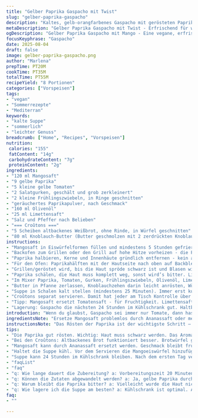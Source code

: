 ```yaml
---
title: "Gelber Paprika Gaspacho mit Twist"
slug: "gelber-paprika-gaspacho"
description: "Kaltes, gelb-orangfarbenes Gaspacho mit gerösteten Paprika und einem Hauch von Mango statt Tomate. Frisch, leicht scharf durch geräuchertes Paprikapulver, erfrischend durch Gurke und Limettensaft. Hausgemachte Croûtons in Knoblauch-Butter sorgen für knackigen Kontrast. Die Paprikaschale lässt sich dank heißer Dampfphase mühelos entfernen. Das Gericht ist vegan, frei von Nüssen und Laktose, perfekt als kalt servierte Vorspeise an warmen Tagen."
metaDescription: "Gelber Paprika Gaspacho mit Twist - Erfrischend für warme Tage, vegan und köstlich. Ausprobieren und die sommerlichen Geschmäcker genießen"
ogDescription: "Gelber Paprika Gaspacho mit Mango - Eine vegane, erfrischende Vorspeise, die überzeugt. Perfekt für heiße Sommertage"
focusKeyphrase: "Gaspacho"
date: 2025-08-04
draft: false
image: gelber-paprika-gaspacho.png
author: "Marlena"
prepTime: PT20M
cookTime: PT35M
totalTime: PT55M
recipeYield: "8 Portionen"
categories: ["Vorspeisen"]
tags:
- "vegan"
- "Sommerrezepte"
- "Mediterran"
keywords:
- "kalte Suppe"
- "sommerlich"
- "leichter Genuss"
breadcrumb: ["Home", "Recipes", "Vorspeisen"]
nutrition: 
 calories: "155"
 fatContent: "14g"
 carbohydrateContent: "7g"
 proteinContent: "2g"
ingredients:
- "120 ml Mangosaft"
- "9 gelbe Paprika"
- "5 kleine gelbe Tomaten"
- "2 Salatgurken, geschält und grob zerkleinert"
- "2 kleine Frühlingszwiebeln, in Ringe geschnitten"
- "geräuchertes Paprikapulver, nach Geschmack"
- "160 ml Olivenöl"
- "25 ml Limettensaft"
- "Salz und Pfeffer nach Belieben"
- "=== Croûtons ==="
- "5 Scheiben altbackenes Weißbrot, ohne Rinde, in Würfel geschnitten"
- "80 ml Knoblauch-Butter (Butter geschmolzen mit 2 zerdrückten Knoblauchzehen)"
instructions:
- "Mangosaft in Eiswürfelformen füllen und mindestens 5 Stunden gefrieren, oder über Nacht. Die geschmackliche Frische macht viel aus - hört auf das fruchtige Aroma, wenn die Würfel fertig sind."
- "Backofen zum Grillen oder den Grill auf hohe Hitze vorheizen - die Paprika grinst schon, es darf schwärzen und rauchen. Beachte: Die Haut muss schwarz werden, sonst gibt’s keine echte Röstaromen."
- "Paprika halbieren, Kerne und Innenhäute gründlich entfernen - kein aufdringlicher Bitterstoff darf bleiben."
- "Für den Ofen: Paprikahälften mit der Hautseite nach oben auf Backblech legen. Für den Grill: Hautseite nach unten, direkt aufs Rost."
- "Grillen/geröstet wird, bis die Haut spröde schwarz ist und Blasen wirft. Sinnt auf den rauchigen Duft, das Knistern. Dann sofort abdecken - luftdicht, etwa in eine Schüssel mit Deckel oder in Frischhaltefolie eingepackt. Der entstehende Dampf löst die Haut auf, so fällt das Schälen leichter. Nicht ewig liegen lassen, bevor euch Konsistenz entgeht."
- "Paprika schälen, die Haut muss komplett weg, sonst wird’s bitter. Liegt etwas hartnäckig an? Mit einem feuchten Küchentuch und den Fingern reiben – Fleißarbeit, aber ein Muss."
- "Im Mixer Paprika, Tomaten, Gurken, Frühlingszwiebeln, Olivenöl, Limettensaft, Salz, Pfeffer und Paprikapulver zu einer homogenen Suppe verarbeiten. Darauf achten, dass die Masse nicht zu dick bleibt – lieber kurz mehr Flüssigkeit (Wasser, Gurkensaft) hinzufügen. Gewicht auf cremige, aber nicht wässrige Textur. Noch nicht zu kalt stellen."
- "Butter in Pfanne zerlassen, Knoblauchzehen darin leicht anrösten, Würfel dazu, goldbraun und knusprig braten. Regelmäßig wenden, damit sie nicht verbrennen, aber trotzdem die Röstkruste erhalten. Auf Küchenpapier abtropfen lassen."
- "Suppe in Schalen kalt stellen (mindestens 25 Minuten). Immer erst kurz vor dem Servieren die Mangoeiswürfel reinlegen, damit diese beim Essen noch frisch schmelzen und Aromen bringen. Die Kombination von süßer Mango und Rauchpaprika schafft Spannung."
- "Croûtons separat servieren. Damit hat jeder am Tisch Kontrolle über den Crunch. Merke: Knoblauch-Butter ist nutzlos, wenn die Croûtons nicht heiß knistern."
- "Tipp: Mangosaft ersetzt Tomatensaft - für Fruchtigkeit. Limettensaft statt Weißweinessig - bringt Frische, keine Säuregewalt. Geräuchertes Paprikapulver schiebt Tiefe hinter den fruchtigen Hauptgeschmack."
- "Lagerung: Gaspacho die nächsten 24 Stunden im Kühlschrank gut. Haltbarkeit schwindet durch frische Zutaten. Croûtons am besten am Tag selbst zubereiten, damit sie nicht matschig werden."
introduction: "Wenn du glaubst, Gaspacho sei immer nur Tomate, dann hast du das hier noch nicht probiert. Ich hab mit Mango gespielt und gelben Paprika – die süß und rauchig auf dem Grill den Charakter komplett verändern. Die Idee kam aus Frust, zuviele Tomaten im Keller und Lust auf was Frisches, Ungewöhnliches. Kein Laminatglas, keine dicke Suppe. Einfach knackig, leicht, mit Spannung von ein bisschen Schärfe und fruchtiger Süße. Das Rösten der Paprika ist das Herzstück – man sieht, riecht, hört das Knistern, bis die Haut schwärzt. So schmeckt Sommer. Die Croûtons gibt’s außen knusprig mit Knoblauch, damit die kalte Suppe nicht langweilig wird. Das ganze ist vegan, ohne Nüsse und Laktose, damit es auf allen Tellern passt. Schnell gemacht, bevor die Hitze kommt."
ingredientsNote: "Ersetze Mangosaft problemlos durch Ananassaft oder mehr Gurkensaft, wenn du es weniger süß magst. Gelbe Paprika können durch orange ersetzt werden, dunkle sind zu dominant im Geschmack. Die Limette sollte frisch sein – Saft aus der Flasche ist nie dasselbe. Bei den Croûtons kann man Weißbrot auch durch Ciabatta oder Baguette ersetzen, solange es eher altbacken und fest ist. Frühlingszwiebeln geben einen guten milden Biss, normale weiße Zwiebeln kannst du nehmen, solltest sie dann aber vor dem Mixen gut wässern, um scharfe Kanten zu mildern. Knoblauch-Butter: Wenn kein Butter erwünscht, nimm Olivenöl mit einem Spritzer Zitronensaft."
instructionsNote: "Das Rösten der Paprika ist der wichtigste Schritt – Geduld, unbedingt warten bis die Haut blasig und schwarz ist. Ohne Abdecken keine einfache Schälarbeit. Schaue, dass der Dampfraum dicht ist, sonst wird es zäh. Mixer nicht zu lange laufen lassen, sonst wird die Suppe zu warm oder verliert Frische. Beim Braten der Croûtons temperaturbedingt aufmerksam sein – zu heiß, sie verbrennen rasch; zu kalt, sie werden nur spröde. Big mistake: Paprika zu früh pellen oder nicht ganz, führt zur bitteren Note. Mangoeiswürfel sorgen für erfrischende Kontraste, sollten unbedingt frisch aus dem Gefrierschrank auf die Suppe. Nachwürzen erst vor dem Servieren. Probier beim ersten Mal mit weniger Paprikapulver – sonst verschluckt es die Fruchtigkeit."
tips:
- "Die Paprika gut rösten. Wichtig: Haut muss schwarz werden. Das Aroma entfaltet sich so richtig. Abdecken nicht vergessen. Dampf hilft beim Schälen. Geduld ist hier das Schlüsselwort."
- "Bei den Croûtons: Altbackenes Brot funktioniert besser. Brotwürfel goldbraun anbraten. Hitze nicht zu hoch. Verbrennen schnell. Regelmäßig wenden für den perfekten Crunch."
- "Mangosaft kann durch Ananassaft ersetzt werden. Geschmack bleibt fruchtig. Gut für weniger Süße. Auch mehr Gurkensaft wäre eine Option. Geschmack anpassen ist immer wichtig."
- "Haltet die Suppe kühl. Vor dem Servieren die Mangoeiswürfel hinzufügen. Sie schmelzen und bringen fruchtige Frische. Serviert die Croûtons separat. Kontrolliert den Crunch."
- "Suppe kann 24 Stunden im Kühlschrank bleiben. Nach dem ersten Tag verliert sie Frische. Croûtons am besten frisch zubereiten. Bester Zustand ist am Serviertag."
- "faqList"
- "faq"
- "q: Wie lange dauert die Zubereitung? a: Vorbereitungszeit 20 Minuten. Kochzeit 35 Minuten. Gesamtzeit 55 Minuten. Gut planen, wenn Gäste kommen."
- "q: Können die Zutaten abgewandelt werden? a: Ja, gelbe Paprika durch orange ersetzen. Geschmack bleibt fruchtig. Limettensaft frisch pressen, das ist wichtig. Essig vermeiden."
- "q: Warum bleibt die Paprika bitter? a: Vielleicht wurde die Haut nicht vollständig entfernt. Das sorgt für Bitterstoffe. Geduld beim Rösten hilft hier enorm."
- "q: Wie lagere ich die Suppe am besten? a: Kühlschrank ist optimal. Aber vor und nach dem ersten Tag hat die Suppe Unterschiede. Croûtons separat aufbewahren, sonst matschig."
faq:
- ""

---
```

